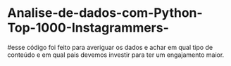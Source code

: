 # Analise-de-dados-com-Python-Top-1000-Instagrammers-
#esse código foi feito para averiguar os dados e achar em qual tipo de conteúdo e em qual pais devemos investir para ter um engajamento maior.
